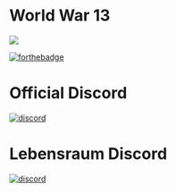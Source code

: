 # World War 13
<kbd>
 <img src="https://puu.sh/wFD0e/b3099eccb1.jpg">
</kbd>

[![forthebadge](http://forthebadge.com/images/badges/60-percent-of-the-time-works-every-time.svg)](http://forthebadge.com)
# Official Discord
[![discord](https://discordapp.com/api/guilds/331613189462556672/widget.png)](https://discord.gg/wSzZTgU)

# Lebensraum Discord
[![discord](https://discordapp.com/api/guilds/331613189462556672/widget.png)](https://discord.gg/PVqjqCv)

